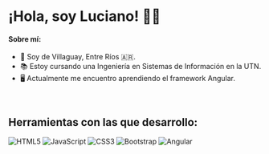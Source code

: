 

# ¡Hola, soy Luciano! 🙋‍♂️

#### Sobre mí: 
- 🌆 Soy de Villaguay, Entre Ríos 🇦🇷.
- 📚 Estoy cursando una Ingeniería en Sistemas de Información en la UTN.
- 🖥️ Actualmente me encuentro aprendiendo el framework Angular.
 <br>
 
## Herramientas con las que desarrollo:
![HTML5](https://img.shields.io/badge/-HTML5-E34F26?style=flat-square&logo=html5&logoColor=white)
![JavaScript](https://img.shields.io/badge/JavaScript-323330?style=flat-square&&logo=javascript&logoColor=F7DF1E)
![CSS3](https://img.shields.io/badge/-CSS3-1572B6?style=flat-square&logo=css3)
![Bootstrap](https://img.shields.io/badge/-Bootstrap-563D7C?style=flat-square&logo=bootstrap)
![Angular](https://img.shields.io/badge/-Angular-DD0031?style=flat-square&logo=angular)

